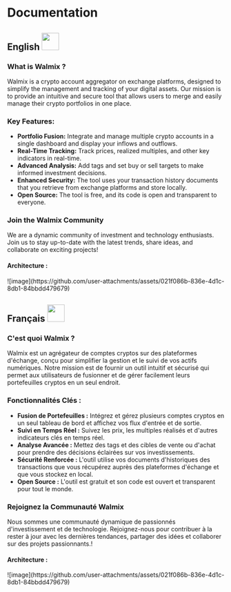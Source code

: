 
<h1> Documentation </h1>

<h2>English <img  src="https://upload.wikimedia.org/wikipedia/commons/thumb/a/a5/Flag_of_the_United_Kingdom_%281-2%29.svg/255px-Flag_of_the_United_Kingdom_%281-2%29.svg.png" style="width:40px" /> </h2> 

<h3>What is Walmix ? </h3> 

<p>Walmix is a crypto account aggregator on exchange platforms, designed to simplify the management and tracking of your digital assets. Our mission is to provide an intuitive and secure tool that allows users to merge and easily manage their crypto portfolios in one place.</p>

<h3>Key Features:</h3>
<ul>
  <li><b>Portfolio Fusion:</b> Integrate and manage multiple crypto accounts in a single dashboard and display your inflows and outflows.</li>
  <li><b>Real-Time Tracking:</b> Track prices, realized multiples, and other key indicators in real-time.</li>
  <li><b>Advanced Analysis:</b> Add tags and set buy or sell targets to make informed investment decisions.</li>
  <li><b>Enhanced Security:</b> The tool uses your transaction history documents that you retrieve from exchange platforms and store locally.</li>
  <li><b>Open Source:</b> The tool is free, and its code is open and transparent to everyone.</li>
</ul>

<h3>Join the Walmix Community</h3>
<p>We are a dynamic community of investment and technology enthusiasts. Join us to stay up-to-date with the latest trends, share ideas, and collaborate on exciting projects!</p>

<h4> Architecture : </h4>
![image](https://github.com/user-attachments/assets/021f086b-836e-4d1c-8db1-84bbdd479679)



<h2>Français <img  src="https://upload.wikimedia.org/wikipedia/commons/thumb/c/c3/Flag_of_France.svg/langfr-225px-Flag_of_France.svg.png" style="width:40px" /> </h2> 

<h3>C'est quoi Walmix ? </h3> 

<p>Walmix est un agrégateur de comptes cryptos sur des plateformes d'échange, conçu pour simplifier la gestion et le suivi de vos actifs numériques. Notre mission est de fournir un outil intuitif et sécurisé qui permet aux utilisateurs de fusionner et de gérer facilement leurs portefeuilles cryptos en un seul endroit.</p> 

<h3>Fonctionnalités Clés :</h3> <ul> <li><b>Fusion de Portefeuilles :</b> Intégrez et gérez plusieurs comptes cryptos en un seul tableau de bord et affichez vos flux d'entrée et de sortie.</span></li> <li><b>Suivi en Temps Réel :</b> Suivez les prix, les multiples réalisés et d'autres indicateurs clés en temps réel.</span></li> <li><b>Analyse Avancée :</b> Mettez des tags et des cibles de vente ou d'achat pour prendre des décisions éclairées sur vos investissements.</span></li> <li><b>Sécurité Renforcée :</b> L'outil utilise vos documents d'historiques des transactions que vous récupérez auprès des plateformes d'échange et que vous stockez en local.</span></li> <li><b>Open Source :</b> L'outil est gratuit et son code est ouvert et transparent pour tout le monde.</span></li> </ul> 

<h3>
Rejoignez la Communauté Walmix 
</h3>
Nous sommes une communauté dynamique de passionnés d'investissement et de technologie. Rejoignez-nous pour contribuer à la rester à jour avec les dernières tendances, partager des idées et collaborer sur des projets passionnants.!

<h4> Architecture : </h4>
![image](https://github.com/user-attachments/assets/021f086b-836e-4d1c-8db1-84bbdd479679)


